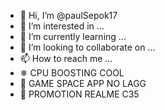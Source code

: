 - 👋 Hi, I’m @paulSepok17
- 👀 I’m interested in ...
- 🌱 I’m currently learning ...
- 💞️ I’m looking to collaborate on ...
- 📫 How to reach me ...
- ❄ CPU BOOSTING COOL
- 🚀 GAME SPACE APP NO LAGG
- 🎁 PROMOTION REALME C35
<!---
Sepok17/Sepok09 is a ✨ special ✨ repository because its `README.md` (this file) appears on your GitHub profile.
You can click the Preview link to take a look at your changes.
--->
